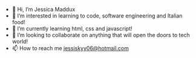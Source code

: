 - 👋 Hi, I’m Jessica Maddux
- 👀 I’m interested in learning to code, software engineering and Italian food!
- 🌱 I’m currently learning html, css and javascript!
- 💞️ I’m looking to collaborate on anything that will open the doors to tech world!
- 📫 How to reach me jessiskyy06@hotmail.com

<!---
jessiskyy/jessiskyy is a ✨ special ✨ repository because its `README.md` (this file) appears on your GitHub profile.
You can click the Preview link to take a look at your changes.
--->
